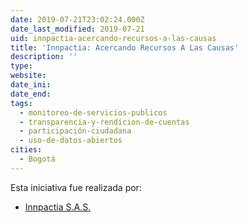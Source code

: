 ```yaml
---
date: 2019-07-21T23:02:24.000Z
date_last_modified: 2019-07-21
uid: innpactia-acercando-recursos-a-las-causas
title: 'Innpactia: Acercando Recursos A Las Causas'
description: ''
type: 
website: 
date_ini: 
date_end: 
tags:
  - monitoreo-de-servicios-publicos
  - transparencia-y-rendicion-de-cuentas
  - participación-ciudadana
  - uso-de-datos-abiertos
cities: 
  - Bogotá
---
```


Esta iniciativa fue realizada por:

- [Innpactia S.A.S.](/organizaciones/innpactia-s-a-s)
